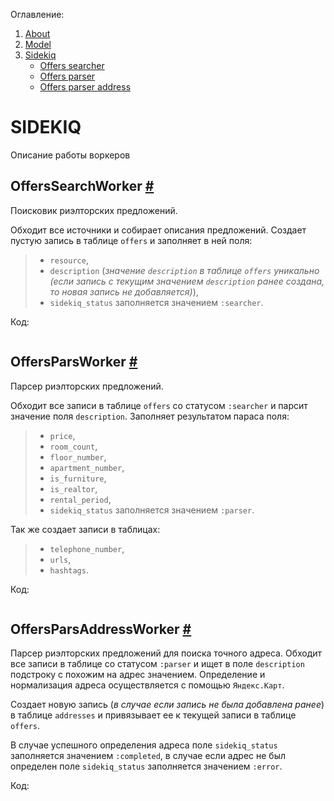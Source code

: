 Оглавление:
1. [About](https://github.com/denisssss43/realtor_api_wiki#about)
1. [Model](https://github.com/denisssss43/realtor_api_wiki/blob/master/model.md#model)
1. [Sidekiq](https://github.com/denisssss43/realtor_api_wiki/blob/master/sidekiq.md#sidekiq)
    - [Offers searcher](https://github.com/denisssss43/realtor_api_wiki/blob/master/sidekiq.md#OffersSearchWorker-)
    - [Offers parser](https://github.com/denisssss43/realtor_api_wiki/blob/master/sidekiq.md#OffersParsWorker-)
    - [Offers parser address](https://github.com/denisssss43/realtor_api_wiki/blob/master/sidekiq.md#OffersParsAddressWorker-)

# SIDEKIQ
Описание работы воркеров

## OffersSearchWorker [#](https://github.com/denisssss43/realtor_api_wiki/blob/master/sidekiq.md#sidekiq)
Поисковик риэлторских предложений.

Обходит все источники и собирает описания предложений. Создает пустую запись в таблице `offers` и заполняет в ней поля:
> - `resource`, 
> - `description` (*значение `description` в таблице `offers` уникально (если запись с текущим значением `description` ранее создана, то новая запись не добавляется)*), 
> - `sidekiq_status` заполняется значением `:searcher`.

Код:
```
```

## OffersParsWorker [#](https://github.com/denisssss43/realtor_api_wiki/blob/master/sidekiq.md#sidekiq)
Парсер риэлторских предложений.

Обходит все записи в таблице `offers` со статусом `:searcher` и парсит значение поля `description`. Заполняет результатом параса поля: 
> - `price`, 
> - `room_count`, 
> - `floor_number`, 
> - `apartment_number`, 
> - `is_furniture`, 
> - `is_realtor`, 
> - `rental_period`, 
> - `sidekiq_status` заполняется значением `:parser`.

Так же создает записи в таблицах: 
> - `telephone_number`, 
> - `urls`, 
> - `hashtags`.

Код:
```
```

## OffersParsAddressWorker [#](https://github.com/denisssss43/realtor_api_wiki/blob/master/sidekiq.md#sidekiq)
Парсер риэлторских предложений для поиска точного адреса.
Обходит все записи в таблице со статусом `:parser` и ищет в поле `description` подстроку с похожим на адрес значением. Определение и нормализация адреса осуществляется с помощью `Яндекс.Карт`.

Создает новую запись (*в случае если запись не была добавлена ранее*) в таблице `addresses` и привязывает ее к текущей записи в таблице `offers`.

В случае успешного определения адреса поле `sidekiq_status` заполняется значением `:completed`, в случае если адрес не был определен поле `sidekiq_status` заполняется значением `:error`.

Код:
```
```
